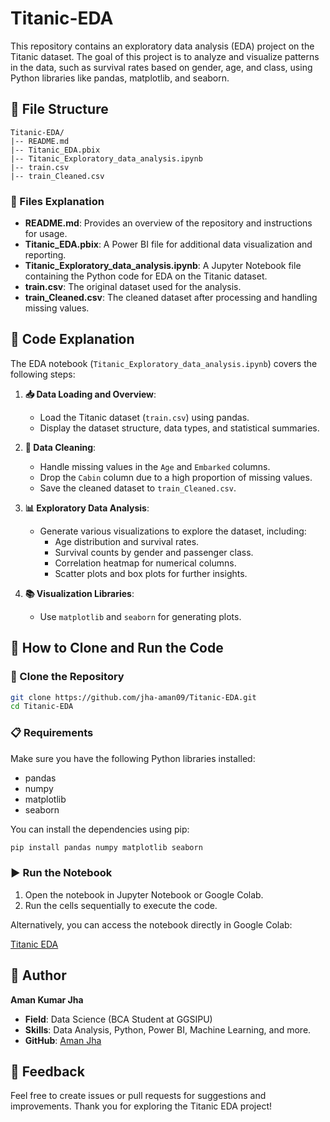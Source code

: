 # Titanic-EDA

This repository contains an exploratory data analysis (EDA) project on the Titanic dataset. The goal of this project is to analyze and visualize patterns in the data, such as survival rates based on gender, age, and class, using Python libraries like pandas, matplotlib, and seaborn.

## 📂 File Structure

```
Titanic-EDA/
|-- README.md
|-- Titanic_EDA.pbix
|-- Titanic_Exploratory_data_analysis.ipynb
|-- train.csv
|-- train_Cleaned.csv
```

### 📄 Files Explanation

- **README.md**: Provides an overview of the repository and instructions for usage.
- **Titanic_EDA.pbix**: A Power BI file for additional data visualization and reporting.
- **Titanic_Exploratory_data_analysis.ipynb**: A Jupyter Notebook file containing the Python code for EDA on the Titanic dataset.
- **train.csv**: The original dataset used for the analysis.
- **train_Cleaned.csv**: The cleaned dataset after processing and handling missing values.

## 📝 Code Explanation

The EDA notebook (`Titanic_Exploratory_data_analysis.ipynb`) covers the following steps:

1. **📥 Data Loading and Overview**:
   - Load the Titanic dataset (`train.csv`) using pandas.
   - Display the dataset structure, data types, and statistical summaries.

2. **🧹 Data Cleaning**:
   - Handle missing values in the `Age` and `Embarked` columns.
   - Drop the `Cabin` column due to a high proportion of missing values.
   - Save the cleaned dataset to `train_Cleaned.csv`.

3. **📊 Exploratory Data Analysis**:
   - Generate various visualizations to explore the dataset, including:
     - Age distribution and survival rates.
     - Survival counts by gender and passenger class.
     - Correlation heatmap for numerical columns.
     - Scatter plots and box plots for further insights.

4. **📚 Visualization Libraries**:
   - Use `matplotlib` and `seaborn` for generating plots.

## 🚀 How to Clone and Run the Code

### 📂 Clone the Repository

```bash
git clone https://github.com/jha-aman09/Titanic-EDA.git
cd Titanic-EDA
```

### 📋 Requirements

Make sure you have the following Python libraries installed:

- pandas
- numpy
- matplotlib
- seaborn

You can install the dependencies using pip:

```bash
pip install pandas numpy matplotlib seaborn
```

### ▶️ Run the Notebook

1. Open the notebook in Jupyter Notebook or Google Colab.
2. Run the cells sequentially to execute the code.

Alternatively, you can access the notebook directly in Google Colab:

[Titanic EDA](https://colab.research.google.com/drive/1aL8dNGQl9K0qjzDQ2T6C831DeZdOypRi?usp=sharing)

## 👤 Author

**Aman Kumar Jha**

- **Field**: Data Science (BCA Student at GGSIPU)
- **Skills**: Data Analysis, Python, Power BI, Machine Learning, and more.
- **GitHub**: [Aman Jha](https://github.com/jha-aman09)

## 💬 Feedback

Feel free to create issues or pull requests for suggestions and improvements. Thank you for exploring the Titanic EDA project!
